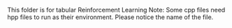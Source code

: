 This folder is for tabular Reinforcement Learning
Note: Some cpp files need hpp files to run as their environment. Please notice the name of the file.
